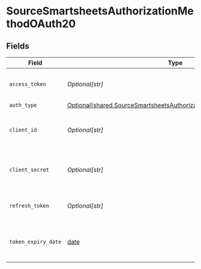 # SourceSmartsheetsAuthorizationMethodOAuth20


## Fields

| Field                                                                                                                                                  | Type                                                                                                                                                   | Required                                                                                                                                               | Description                                                                                                                                            |
| ------------------------------------------------------------------------------------------------------------------------------------------------------ | ------------------------------------------------------------------------------------------------------------------------------------------------------ | ------------------------------------------------------------------------------------------------------------------------------------------------------ | ------------------------------------------------------------------------------------------------------------------------------------------------------ |
| `access_token`                                                                                                                                         | *Optional[str]*                                                                                                                                        | :heavy_check_mark:                                                                                                                                     | Access Token for making authenticated requests.                                                                                                        |
| `auth_type`                                                                                                                                            | [Optional[shared.SourceSmartsheetsAuthorizationMethodOAuth20AuthType]](undefined/models/shared/sourcesmartsheetsauthorizationmethodoauth20authtype.md) | :heavy_minus_sign:                                                                                                                                     | N/A                                                                                                                                                    |
| `client_id`                                                                                                                                            | *Optional[str]*                                                                                                                                        | :heavy_check_mark:                                                                                                                                     | The API ID of the SmartSheets developer application.                                                                                                   |
| `client_secret`                                                                                                                                        | *Optional[str]*                                                                                                                                        | :heavy_check_mark:                                                                                                                                     | The API Secret the SmartSheets developer application.                                                                                                  |
| `refresh_token`                                                                                                                                        | *Optional[str]*                                                                                                                                        | :heavy_check_mark:                                                                                                                                     | The key to refresh the expired access_token.                                                                                                           |
| `token_expiry_date`                                                                                                                                    | [date](https://docs.python.org/3/library/datetime.html#date-objects)                                                                                   | :heavy_check_mark:                                                                                                                                     | The date-time when the access token should be refreshed.                                                                                               |